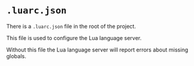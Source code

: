 # `.luarc.json`
There is a `.luarc.json` file in the root of the project. 

This file is used to configure the Lua language server. 

Without this file the Lua language server will report errors about missing globals. 

